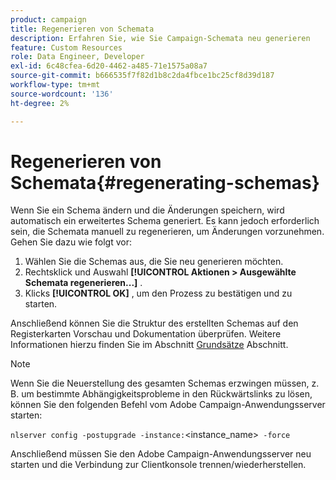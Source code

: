 ```yaml
---
product: campaign
title: Regenerieren von Schemata
description: Erfahren Sie, wie Sie Campaign-Schemata neu generieren
feature: Custom Resources
role: Data Engineer, Developer
exl-id: 6c48cfea-6d20-4462-a485-71e1575a08a7
source-git-commit: b666535f7f82d1b8c2da4fbce1bc25cf8d39d187
workflow-type: tm+mt
source-wordcount: '136'
ht-degree: 2%

---
```


# Regenerieren von Schemata{#regenerating-schemas}

Wenn Sie ein Schema ändern und die Änderungen speichern, wird automatisch ein erweitertes Schema generiert. Es kann jedoch erforderlich sein, die Schemata manuell zu regenerieren, um Änderungen vorzunehmen. Gehen Sie dazu wie folgt vor:

1. Wählen Sie die Schemas aus, die Sie neu generieren möchten.
1. Rechtsklick und Auswahl **[!UICONTROL Aktionen > Ausgewählte Schemata regenerieren...]** .
1. Klicks **[!UICONTROL OK]** , um den Prozess zu bestätigen und zu starten.

Anschließend können Sie die Struktur des erstellten Schemas auf den Registerkarten Vorschau und Dokumentation überprüfen. Weitere Informationen hierzu finden Sie im Abschnitt [Grundsätze](../../configuration/using/data-schemas.md#principles) Abschnitt.

>[!NOTE]
>
>Wenn Sie die Neuerstellung des gesamten Schemas erzwingen müssen, z. B. um bestimmte Abhängigkeitsprobleme in den Rückwärtslinks zu lösen, können Sie den folgenden Befehl vom Adobe Campaign-Anwendungsserver starten:
>
> `nlserver config -postupgrade -instance:`&lt;instance_name>` -force`
>
>Anschließend müssen Sie den Adobe Campaign-Anwendungsserver neu starten und die Verbindung zur Clientkonsole trennen/wiederherstellen.
